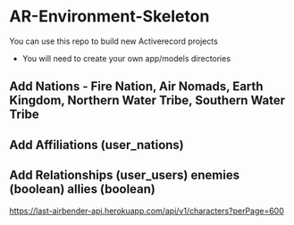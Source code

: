 # AR-Environment-Skeleton

You can use this repo to build new Activerecord projects

* You will need to create your own app/models directories

## Add Nations - Fire Nation, Air Nomads, Earth Kingdom, Northern Water Tribe, Southern Water Tribe
## Add Affiliations (user_nations)
## Add Relationships (user_users) enemies (boolean) allies (boolean)

https://last-airbender-api.herokuapp.com/api/v1/characters?perPage=600